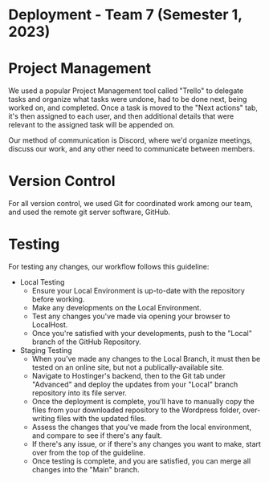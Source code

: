 # Deployment - Team 7 (Semester 1, 2023)

# Project Management

We used a popular Project Management tool called "Trello" to delegate tasks and organize what tasks were undone, had to be done next, being worked on, and completed.
Once a task is moved to the "Next actions" tab, it's then assigned to each user, and then additional details that were relevant to the assigned task will be appended on.

Our method of communication is Discord, where we'd organize meetings, discuss our work, and any other need to communicate between members.

# Version Control

For all version control, we used Git for coordinated work among our team, and used the remote git server software, GitHub.

# Testing

For testing any changes, our workflow follows this guideline:
 - Local Testing
   - Ensure your Local Environment is up-to-date with the repository before working.
   - Make any developments on the Local Environment.
   - Test any changes you've made via opening your browser to LocalHost.
   - Once you're satisfied with your developments, push to the "Local" branch of the GitHub Repository.
 - Staging Testing
   - When you've made any changes to the Local Branch, it must then be tested on an online site, but not a publically-available site.
   - Navigate to Hostinger's backend, then to the Git tab under "Advanced" and deploy the updates from your "Local" branch repository into its file server.
   - Once the deployment is complete, you'll have to manually copy the files from your downloaded repository to the Wordpress folder, over-writing files with the updated files.
   - Assess the changes that you've made from the local environment, and compare to see if there's any fault.
   - If there's any issue, or if there's any changes you want to make, start over from the top of the guideline.
   - Once testing is complete, and you are satisfied, you can merge all changes into the "Main" branch.